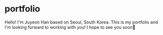 # portfolio
Hello! I'm Juyeon Han based on Seoul, South Korea.
This is my portfolio and I'm looking forward to working with you!
I hope to see you soon👾
